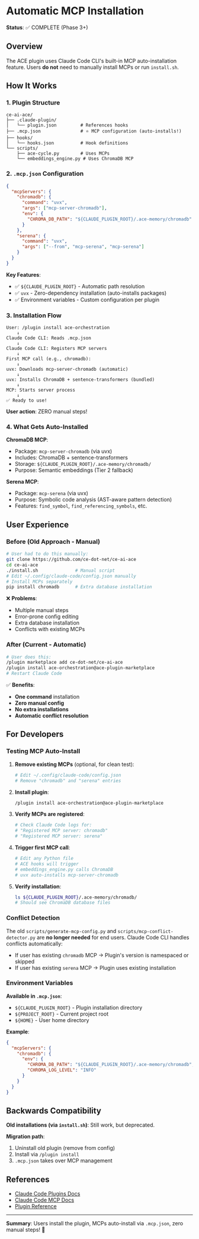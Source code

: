 # Automatic MCP Installation

**Status**: ✅ COMPLETE (Phase 3+)

## Overview

The ACE plugin uses Claude Code CLI's built-in MCP auto-installation feature. Users **do not** need to manually install MCPs or run `install.sh`.

## How It Works

### 1. Plugin Structure

```
ce-ai-ace/
├── .claude-plugin/
│   └── plugin.json         # References hooks
├── .mcp.json               # ⭐ MCP configuration (auto-installs!)
├── hooks/
│   └── hooks.json          # Hook definitions
└── scripts/
    ├── ace-cycle.py        # Uses MCPs
    └── embeddings_engine.py # Uses ChromaDB MCP
```

### 2. `.mcp.json` Configuration

```json
{
  "mcpServers": {
    "chromadb": {
      "command": "uvx",
      "args": ["mcp-server-chromadb"],
      "env": {
        "CHROMA_DB_PATH": "${CLAUDE_PLUGIN_ROOT}/.ace-memory/chromadb"
      }
    },
    "serena": {
      "command": "uvx",
      "args": ["--from", "mcp-serena", "mcp-serena"]
    }
  }
}
```

**Key Features**:
- ✅ `${CLAUDE_PLUGIN_ROOT}` - Automatic path resolution
- ✅ `uvx` - Zero-dependency installation (auto-installs packages)
- ✅ Environment variables - Custom configuration per plugin

### 3. Installation Flow

```
User: /plugin install ace-orchestration
    ↓
Claude Code CLI: Reads .mcp.json
    ↓
Claude Code CLI: Registers MCP servers
    ↓
First MCP call (e.g., chromadb):
    ↓
uvx: Downloads mcp-server-chromadb (automatic)
    ↓
uvx: Installs ChromaDB + sentence-transformers (bundled)
    ↓
MCP: Starts server process
    ↓
✅ Ready to use!
```

**User action**: ZERO manual steps!

### 4. What Gets Auto-Installed

**ChromaDB MCP**:
- Package: `mcp-server-chromadb` (via uvx)
- Includes: ChromaDB + sentence-transformers
- Storage: `${CLAUDE_PLUGIN_ROOT}/.ace-memory/chromadb/`
- Purpose: Semantic embeddings (Tier 2 fallback)

**Serena MCP**:
- Package: `mcp-serena` (via uvx)
- Purpose: Symbolic code analysis (AST-aware pattern detection)
- Features: `find_symbol`, `find_referencing_symbols`, etc.

## User Experience

### Before (Old Approach - Manual)

```bash
# User had to do this manually:
git clone https://github.com/ce-dot-net/ce-ai-ace
cd ce-ai-ace
./install.sh              # Manual script
# Edit ~/.config/claude-code/config.json manually
# Install MCPs separately
pip install chromadb      # Extra database installation
```

❌ **Problems**:
- Multiple manual steps
- Error-prone config editing
- Extra database installation
- Conflicts with existing MCPs

### After (Current - Automatic)

```bash
# User does this:
/plugin marketplace add ce-dot-net/ce-ai-ace
/plugin install ace-orchestration@ace-plugin-marketplace
# Restart Claude Code
```

✅ **Benefits**:
- **One command** installation
- **Zero manual config**
- **No extra installations**
- **Automatic conflict resolution**

## For Developers

### Testing MCP Auto-Install

1. **Remove existing MCPs** (optional, for clean test):
   ```bash
   # Edit ~/.config/claude-code/config.json
   # Remove "chromadb" and "serena" entries
   ```

2. **Install plugin**:
   ```bash
   /plugin install ace-orchestration@ace-plugin-marketplace
   ```

3. **Verify MCPs are registered**:
   ```bash
   # Check Claude Code logs for:
   # "Registered MCP server: chromadb"
   # "Registered MCP server: serena"
   ```

4. **Trigger first MCP call**:
   ```python
   # Edit any Python file
   # ACE hooks will trigger
   # embeddings_engine.py calls ChromaDB
   # uvx auto-installs mcp-server-chromadb
   ```

5. **Verify installation**:
   ```bash
   ls ${CLAUDE_PLUGIN_ROOT}/.ace-memory/chromadb/
   # Should see ChromaDB database files
   ```

### Conflict Detection

The old `scripts/generate-mcp-config.py` and `scripts/mcp-conflict-detector.py` are **no longer needed** for end users. Claude Code CLI handles conflicts automatically:

- If user has existing `chromadb` MCP → Plugin's version is namespaced or skipped
- If user has existing `serena` MCP → Plugin uses existing installation

### Environment Variables

**Available in `.mcp.json`**:
- `${CLAUDE_PLUGIN_ROOT}` - Plugin installation directory
- `${PROJECT_ROOT}` - Current project root
- `${HOME}` - User home directory

**Example**:
```json
{
  "mcpServers": {
    "chromadb": {
      "env": {
        "CHROMA_DB_PATH": "${CLAUDE_PLUGIN_ROOT}/.ace-memory/chromadb",
        "CHROMA_LOG_LEVEL": "INFO"
      }
    }
  }
}
```

## Backwards Compatibility

**Old installations (via `install.sh`)**: Still work, but deprecated.

**Migration path**:
1. Uninstall old plugin (remove from config)
2. Install via `/plugin install`
3. `.mcp.json` takes over MCP management

## References

- [Claude Code Plugins Docs](https://docs.claude.com/en/docs/claude-code/plugins)
- [Claude Code MCP Docs](https://docs.claude.com/en/docs/claude-code/mcp)
- [Plugin Reference](https://docs.claude.com/en/docs/claude-code/plugins-reference)

---

**Summary**: Users install the plugin, MCPs auto-install via `.mcp.json`, zero manual steps! 🎉
